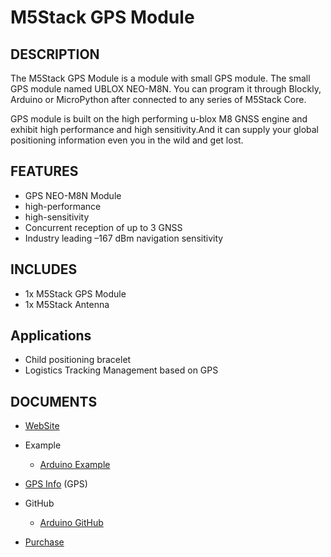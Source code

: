 # M5Stack GPS Module

## DESCRIPTION

The M5Stack GPS Module is a module with small GPS module. The small GPS
module named UBLOX NEO-M8N. You can program it through Blockly, Arduino
or MicroPython after connected to any series of M5Stack Core.

GPS module is built on the high performing u-blox M8 GNSS engine and
exhibit high performance and high sensitivity.And it can supply your
global positioning information even you in the wild and get lost.

## FEATURES

-  GPS NEO-M8N Module
-  high-performance
-  high-sensitivity
-  Concurrent reception of up to 3 GNSS
-  Industry leading –167 dBm navigation sensitivity

## INCLUDES

-  1x M5Stack GPS Module
-  1x M5Stack Antenna

## Applications

-  Child positioning bracelet
-  Logistics Tracking Management based on GPS

## DOCUMENTS

-  [WebSite](https://m5stack.com)

-  Example
   - [Arduino Example](https://github.com/m5stack/M5Stack/tree/master/examples/Modules/GPS)

-  [GPS Info](https://www.u-blox.com/zh/product/neo-m8-series) (GPS)

-  GitHub
   - [Arduino GitHub](https://github.com/m5stack/M5Stack)

- [Purchase](https://www.aliexpress.com/store/product/M5Stack-New-Arrival-LAN-Module-with-W5500-Chip-LanProto-Ethernet-convert-Network-Module-Microcontroller-for-Arduino/3226069_32904089417.html)
